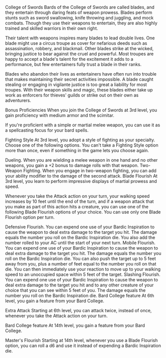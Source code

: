 College of Swords
Bards of the College of Swords are called blades, and they entertain through daring feats of weapon prowess. Blades perform stunts such as sword swallowing, knife throwing and juggling, and mock combats. Though they use their weapons to entertain, they are also highly trained and skilled warriors in their own right.

Their talent with weapons inspires many blades to lead double lives. One blade might use a circus troupe as cover for nefarious deeds such as assassination, robbery, and blackmail. Other blades strike at the wicked, bringing justice to bear against the cruel and powerful. Most troupes are happy to accept a blade's talent for the excitement it adds to a performance, but few entertainers fully trust a blade in their ranks.

Blades who abandon their lives as entertainers have often run into trouble that makes maintaining their secret activities impossible. A blade caught stealing or engaging in vigilante justice is too great a liability for most troupes. With their weapon skills and magic, these blades either take up work as enforcers for thieves' guilds or strike out on their own as adventurers.

Bonus Proficiencies
When you join the College of Swords at 3rd level, you gain proficiency with medium armor and the scimitar.

If you're proficient with a simple or martial melee weapon, you can use it as a spellcasting focus for your bard spells.

Fighting Style
At 3rd level, you adopt a style of fighting as your specialty. Choose one of the following options. You can't take a Fighting Style option more than once, even if something in the game lets you choose again.

Dueling. When you are wielding a melee weapon in one hand and no other weapons, you gain a +2 bonus to damage rolls with that weapon.
Two-Weapon Fighting. When you engage in two-weapon fighting, you can add your ability modifier to the damage of the second attack.
Blade Flourish
At 3rd level, you learn to perform impressive displays of martial prowess and speed.

Whenever you take the Attack action on your turn, your walking speed increases by 10 feet until the end of the turn, and if a weapon attack that you make as part of this action hits a creature, you can use one of the following Blade Flourish options of your choice. You can use only one Blade Flourish option per turn.

Defensive Flourish. You can expend one use of your Bardic Inspiration to cause the weapon to deal extra damage to the target you hit. The damage equals the number you roll on the Bardic Inspiration die. You also add the number rolled to your AC until the start of your next turn.
Mobile Flourish. You can expend one use of your Bardic Inspiration to cause the weapon to deal extra damage to the target you hit. The damage equals the number you roll on the Bardic Inspiration die. You can also push the target up to 5 feet away from you, plus a number of feet equal to the number you roll on that die. You can then immediately use your reaction to move up to your walking speed to an unoccupied space within 5 feet of the target.
Slashing Flourish. You can expend one use of your Bardic Inspiration to cause the weapon to deal extra damage to the target you hit and to any other creature of your choice that you can see within 5 feet of you. The damage equals the number you roll on the Bardic Inspiration die.
Bard College feature
At 6th level, you gain a feature from your Bard College.

Extra Attack
Starting at 6th level, you can attack twice, instead of once, whenever you take the Attack action on your turn.

Bard College feature
At 14th level, you gain a feature from your Bard College.

Master's Flourish
Starting at 14th level, whenever you use a Blade Flourish option, you can roll a d6 and use it instead of expending a Bardic Inspiration die.